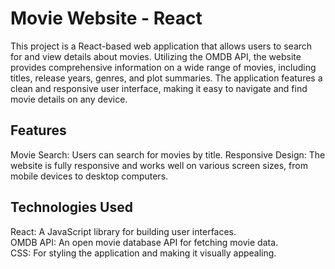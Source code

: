 # Movie Website - React
This project is a React-based web application that allows users to search for and view details about movies. Utilizing the OMDB API, the website provides comprehensive information on a wide range of movies, including titles, release years, genres, and plot summaries. The application features a clean and responsive user interface, making it easy to navigate and find movie details on any device.

## Features
Movie Search: Users can search for movies by title.
Responsive Design: The website is fully responsive and works well on various screen sizes, from mobile devices to desktop computers.

## Technologies Used
React: A JavaScript library for building user interfaces.  
OMDB API: An open movie database API for fetching movie data.  
CSS: For styling the application and making it visually appealing.
